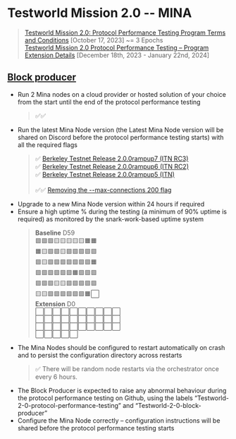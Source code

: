 # Testworld Mission 2.0 -- MINA

> [Testworld Mission 2.0: Protocol Performance Testing Program Terms and Conditions](https://minaprotocol.com/testworld-2-protocol-performance-tcs) [October 17, 2023] ~= 3 Epochs <br/>
> [Testworld Mission 2.0 Protocol Performance Testing – Program Extension Details](https://minaprotocol.com/blog/testworld-mission-2-0-program-extension-details) [December 18th, 2023 - January 22nd, 2024] 

## [Block producer](block-producer)
* Run 2 Mina nodes on a cloud provider or hosted solution of your choice from the start until the end of the protocol performance testing
  > ✅✅ 
* Run the latest Mina Node version (the Latest Mina Node version will be shared on Discord before the protocol performance testing starts) with all the required flags
  > ✅ [Berkeley Testnet Release 2.0.0rampup7 (ITN RC3)](https://github.com/MinaProtocol/mina/releases/tag/2.0.0rampup7) <br/>
  > ✅ [Berkeley Testnet Release 2.0.0rampup6 (ITN RC2)](https://github.com/MinaProtocol/mina/releases/tag/2.0.0rampup6) <br/>
  > ✅ [Berkeley Testnet Release 2.0.0rampup5 (ITN)](https://github.com/MinaProtocol/mina/releases/tag/2.0.0rampup5) <br/><br/>
  > ✅✅ [Removing the --max-connections 200 flag](https://github.com/o1-labs/docs2/pull/719)
* Upgrade to a new Mina Node version within 24 hours if required
* Ensure a high uptime % during the testing (a minimum of 90% uptime is required) as monitored by the snark-work-based uptime system
  > **Baseline** D59 <br/>
  > 🟩🟩🟩🟨🟨🟨🟨🟨🟧🟧 <br/>
  > 🟧🟨🟩🟩🟨🟩🟩🟩🟩🟩 <br/>
  > 🟩🟨🟩🟩🟩🟩🟩🟩🟩🟧 <br/>
  > 🟩🟩🟩🟩🟩🟩🟧🟩🟩🟩 <br/>
  > 🟩🟩🟩🟨🟨🟩🟩🟩🟩🟩 <br/>
  > 🟨🟨🟩🟩🟩🟩🟩🟩🟧⬜ <br/>
  >  **Extension** D0<br/>
  > ⬜⬜⬜⬜⬜⬜⬜⬜⬜⬜ <br/>
  > ⬜⬜⬜⬜⬜⬜⬜⬜⬜⬜ <br/>
  > ⬜⬜⬜⬜⬜⬜⬜⬜⬜⬜ <br/>
  > ⬜⬜⬜⬜⬜
* The Mina Nodes should be configured to restart automatically on crash and to persist the configuration directory across restarts
  > ✅ There will be random node restarts via the orchestrator once every 6 hours.
* The Block Producer is expected to raise any abnormal behaviour during the protocol performance testing on Github, using the labels “Testworld-2-0-protocol-performance-testing” and “Testworld-2-0-block-producer”
* Configure the Mina Node correctly – configuration instructions will be shared before the protocol performance testing starts

    
